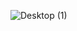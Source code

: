 ![Desktop (1)](https://user-images.githubusercontent.com/30411401/120242961-e9d25980-c26e-11eb-894a-9f10609ec5aa.png)
